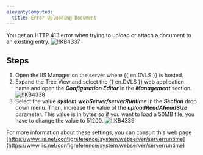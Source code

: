 ```yaml
---
eleventyComputed:
  title: Error Uploading Document
---
```

You get an HTTP 413 error when trying to upload or attach a document to an existing entry.
![!!KB4337](https://cdnweb.devolutions.net/docs/docs_en_kb_KB4337.png)

## Steps

1. Open the IIS Manager on the server where {{ en.DVLS }} is hosted.
1. Expand the Tree View and select the {{ en.DVLS }} web application name and open the ***Configuration Editor*** in the ***Management*** section.
![!!KB4338](https://cdnweb.devolutions.net/docs/docs_en_kb_KB4338.png)
1. Select the value ***system.webServer/serverRuntime*** in the ***Section*** drop down menu. Then, increase the value of the ***uploadReadAheadSize*** parameter. This value is in bytes so if you want to load a 50MB file, you have to change the value to 51200.
![!!KB4339](https://cdnweb.devolutions.net/docs/docs_en_kb_KB4339.png)

For more information about these settings, you can consult this web page [https://www.iis.net/configreference/system.webserver/serverruntime](https://www.iis.net/configreference/system.webserver/serverruntime)

